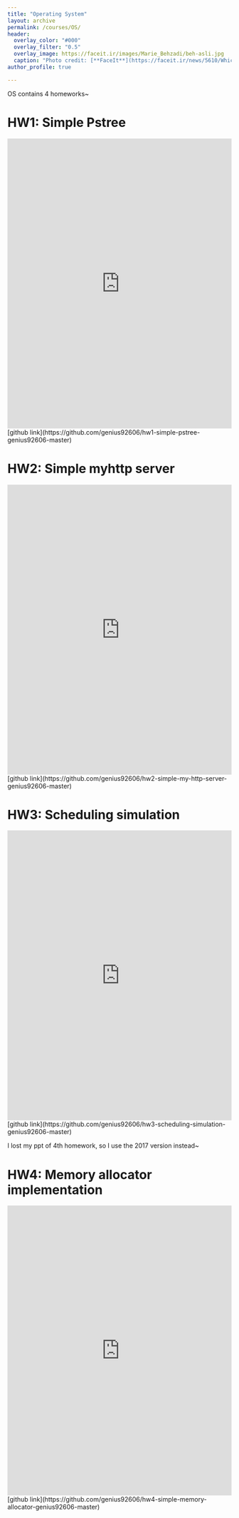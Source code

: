 ```yaml
---
title: "Operating System"
layout: archive
permalink: /courses/OS/
header:
  overlay_color: "#000"
  overlay_filter: "0.5"
  overlay_image: https://faceit.ir/images/Marie_Behzadi/beh-asli.jpg
  caption: "Photo credit: [**FaceIt**](https://faceit.ir/news/5610/Which-Operating-System-Should-You-Choose-For-Your-Next-PC)"
author_profile: true

---
```


OS contains 4 homeworks~

HW1: Simple Pstree
===
<iframe src="https://docs.google.com/viewer?srcid=1B89ZqXP_I8SzBDQi3gzIECTaLgiRanZW&pid=explorer&efh=false&a=v&chrome=false&embedded=true" style="width:100%; height:650px;" frameborder="0"></iframe>
[github link](https://github.com/genius92606/hw1-simple-pstree-genius92606-master)

HW2: Simple myhttp server
===
<iframe src="https://docs.google.com/viewer?srcid=1KD9DZysxHJIa_w8Y5ZuPADNSxOoCchYJ&pid=explorer&efh=false&a=v&chrome=false&embedded=true" style="width:100%; height:650px;" frameborder="0"></iframe>
[github link](https://github.com/genius92606/hw2-simple-my-http-server-genius92606-master)

HW3: Scheduling simulation
===
<iframe src="https://docs.google.com/viewer?srcid=1U4tNZf5y4dDLZ7Jluc-Cbuc6tkAQ1PsA&pid=explorer&efh=false&a=v&chrome=false&embedded=true" style="width:100%; height:650px;" frameborder="0"></iframe>
[github link](https://github.com/genius92606/hw3-scheduling-simulation-genius92606-master)


I lost my ppt of 4th homework, so I use the 2017 version instead~

HW4: Memory allocator implementation
===
<iframe src="https://docs.google.com/viewer?srcid=1kR7BQpVgJTsQOHTOsFZvvEGNv0QCifAM&pid=explorer&efh=false&a=v&chrome=false&embedded=true" style="width:100%; height:650px;" frameborder="0"></iframe>
[github link](https://github.com/genius92606/hw4-simple-memory-allocator-genius92606-master)